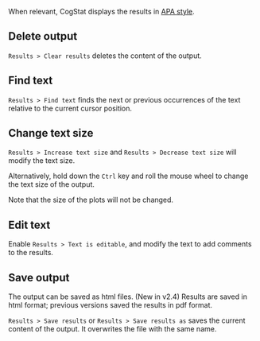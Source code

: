 When relevant, CogStat displays the results in [APA style](APA-style).

## Delete output
`Results > Clear results` deletes the content of the output.

## Find text

`Results > Find text` finds the next or previous occurrences of the text relative to the current cursor position.

## Change text size
`Results > Increase text size` and `Results > Decrease text size` will modify the text size.

Alternatively, hold down the `Ctrl` key and roll the mouse wheel to change the text size of the output.

Note that the size of the plots will not be changed.

## Edit text

Enable `Results > Text is editable`, and modify the text to add comments to the results.

## Save output
The output can be saved as html files. (New in v2.4) Results are saved in html format; previous versions saved the results in pdf format.

`Results > Save results` or `Results > Save results as` saves the current content of the output. It overwrites the file with the same name.